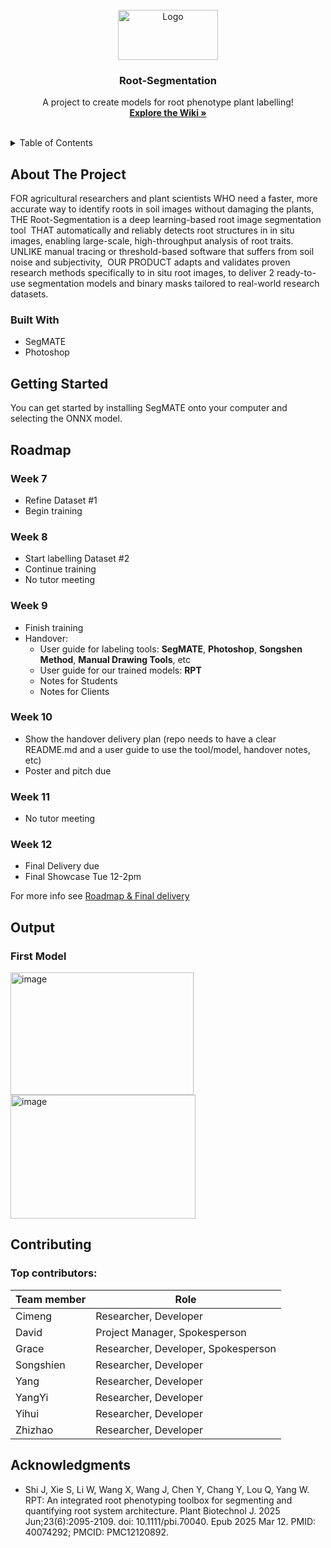 <!-- PROJECT LOGO -->
<br />
<div align="center">
  <img src="https://encrypted-tbn0.gstatic.com/images?q=tbn:ANd9GcR-zsMgLoWVD815Hax_iRJMAF-2azZElcGAkg&s" alt="Logo" width="160" height="80">

  <h3 align="center">Root-Segmentation</h3>

  <p align="center">
    A project to create models for root phenotype plant labelling!
    <br />
    <a href="https://github.com/squashking/Root-Segmentation/wiki"><strong>Explore the Wiki »</strong></a>
    <br />
    <br />
  </p>
</div>



<!-- TABLE OF CONTENTS -->
<details>
  <summary>Table of Contents</summary>
  <ol>
    <li>
      <a href="#about-the-project">About The Project</a>
      <ul>
        <li><a href="#built-with">Built With</a></li>
      </ul>
    </li>
    <li><a href="#getting-started">Getting Started</a></li>
    <li><a href="#roadmap">Roadmap</a></li>
    <li><a href="#contributing">Contributing</a></li>
  </ol>
</details>



<!-- ABOUT THE PROJECT -->
## About The Project

FOR agricultural researchers and plant scientists
WHO need a faster, more accurate way to identify roots in soil images without damaging the plants, 
THE Root-Segmentation is a deep learning-based root image segmentation tool 
THAT automatically and reliably detects root structures in in situ images, enabling large-scale, high-throughput analysis of root traits. 
UNLIKE manual tracing or threshold-based software that suffers from soil noise and subjectivity, 
OUR PRODUCT adapts and validates proven research methods specifically to in situ root images, to deliver 2 ready-to-use segmentation models and binary masks tailored to real-world research datasets.


### Built With

* SegMATE
* Photoshop



<!-- GETTING STARTED -->
## Getting Started

You can get started by installing SegMATE onto your computer and selecting the ONNX model.


<!-- ROADMAP -->
## Roadmap

### Week 7
- Refine Dataset #1  
- Begin training  

### Week 8
- Start labelling Dataset #2  
- Continue training  
- No tutor meeting  

### Week 9
- Finish training  
- Handover:
  - User guide for labeling tools: **SegMATE**, **Photoshop**, **Songshen Method**, **Manual Drawing Tools**, etc
  - User guide for our trained models: **RPT**
  - Notes for Students  
  - Notes for Clients  

### Week 10
- Show the handover delivery plan (repo needs to have a clear README.md and a user guide to use the tool/model, handover notes, etc)
- Poster and pitch due  

### Week 11
- No tutor meeting  

### Week 12
- Final Delivery due
- Final Showcase Tue 12-2pm 

For more info see [Roadmap & Final delivery](https://github.com/squashking/Root-Segmentation/wiki/Sprint-6-Roadmap-&-Final-Delivery-Timeline)

<!-- Output -->
## Output
### First Model
<img width="293" height="196" alt="image" src="https://github.com/user-attachments/assets/1ccb9f61-a8d1-4f05-9c33-d7602afcea73" />
<img width="296" height="198" alt="image" src="https://github.com/user-attachments/assets/74dc26eb-fb82-4350-93f8-e1ed57d23426" />


<!-- CONTRIBUTING -->
## Contributing

### Top contributors:

| Team member | Role |
| ----------- | ---- |
| Cimeng | Researcher, Developer |
| David | Project Manager, Spokesperson |
| Grace | Researcher, Developer, Spokesperson |
| Songshien | Researcher, Developer |
| Yang | Researcher, Developer |
| YangYi | Researcher, Developer |
| Yihui | Researcher, Developer |
| Zhizhao | Researcher, Developer |


<!-- ACKNOWLEDGMENTS -->
## Acknowledgments

* Shi J, Xie S, Li W, Wang X, Wang J, Chen Y, Chang Y, Lou Q, Yang W. RPT: An integrated root phenotyping toolbox for segmenting and quantifying root system architecture. Plant Biotechnol J. 2025 Jun;23(6):2095-2109. doi: 10.1111/pbi.70040. Epub 2025 Mar 12. PMID: 40074292; PMCID: PMC12120892.

